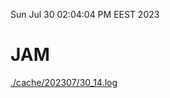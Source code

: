 Sun Jul 30 02:04:04 PM EEST 2023
# JAM
<a href='./cache/202307/30_14.log'>./cache/202307/30_14.log</a>
